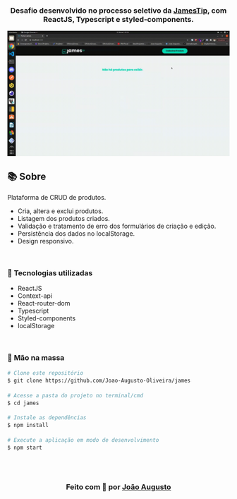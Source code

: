 <div align=center>

<h3>

Desafio desenvolvido no processo seletivo da [JamesTip], com **ReactJS**, **Typescript** e **styled-components**.

</h3>

![PRINTS](./layout/preview.gif)

</div>

## 📚 **Sobre**

Plataforma de CRUD de produtos.

- Cria, altera e exclui produtos.
- Listagem dos produtos criados.
- Validação e tratamento de erro dos formulários de criação e edição.
- Persistência dos dados no localStorage.
- Design responsivo.

<br>

### 📌 **Tecnologias utilizadas**

- ReactJS
- Context-api
- React-router-dom
- Typescript
- Styled-components
- localStorage

<br>

### 🚀 **Mão na massa**

```bash
# Clone este repositório
$ git clone https://github.com/Joao-Augusto-Oliveira/james

# Acesse a pasta do projeto no terminal/cmd
$ cd james

# Instale as dependências
$ npm install

# Execute a aplicação em modo de desenvolvimento
$ npm start

```

<br>
<br>

<h3 align="center">
Feito com 💜 por <a href="https://www.linkedin.com/in/joão-augusto-oliveira-dos-santos-9b0693195">João Augusto</a>
<br><br>
</h3>

<!-- Links -->

[jamestip]: https://jamestip.com/
